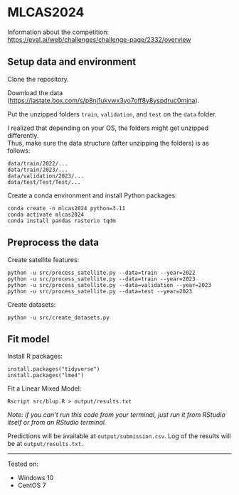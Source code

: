 # MLCAS2024

Information about the competition:   
https://eval.ai/web/challenges/challenge-page/2332/overview

## Setup data and environment
Clone the repository.

Download the data (https://iastate.box.com/s/p8nj1ukvwx3yo7off8y8yspdruc0mjna).   

Put the unzipped folders `train`, `validation`, and `test` on the `data` folder.

I realized that depending on your OS, the folders might get unzipped differently.       
Thus, make sure the data structure (after unzipping the folders) is as follows:
```
data/train/2022/...
data/train/2023/...
data/validation/2023/...
data/test/Test/Test/...
```

Create a conda environment and install Python packages:
```
conda create -n mlcas2024 python=3.11
conda activate mlcas2024
conda install pandas rasterio tqdm
```

## Preprocess the data
Create satellite features:
```
python -u src/process_satellite.py --data=train --year=2022
python -u src/process_satellite.py --data=train --year=2023
python -u src/process_satellite.py --data=validation --year=2023
python -u src/process_satellite.py --data=test --year=2023
```

Create datasets:
```
python -u src/create_datasets.py
```

## Fit model
Install R packages:
```
install.packages("tidyverse")
install.packages("lme4")
```

Fit a Linear Mixed Model:
```
Rscript src/blup.R > output/results.txt
```
_Note: if you can't run this code from your terminal, just run it from RStudio itself or from an RStudio terminal._

Predictions will be available at `output/submission.csv`. Log of the results will be at `output/results.txt`.


******


Tested on:   
- Windows 10
- CentOS 7
